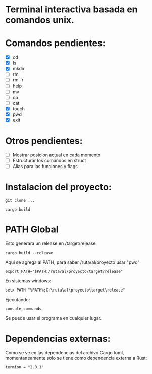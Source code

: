 # Terminal interactiva basada en comandos unix.

# Comandos pendientes:
- [x] cd
- [x] ls
- [x] mkdir
- [ ] rm
- [ ] rm -r
- [ ] help
- [ ] mv
- [ ] cp
- [ ] cat
- [x] touch 
- [x] pwd
- [x] exit

# Otros pendientes:
- [ ] Mostrar posicion actual en cada momento
- [ ] Estructurar los comandos en struct
- [ ] Alias para las funciones y flags

# Instalacion del proyecto:

    git clone ...
    
    cargo build
    
# PATH Global

Esto generara un release en /target/release

    cargo build --release
    
Aqui se agrega al PATH, para saber /ruta/al/proyecto usar "pwd"

    export PATH="$PATH:/ruta/al/proyecto/target/release"

En sistemas windows:

    setx PATH "%PATH%;C:\ruta\al\proyecto\target\release"

Ejecutando:

    console_commands

Se puede usar el programa en cualquier lugar.
    
# Dependencias externas:

Como se ve en las dependencias del archivo Cargo.toml, momentaneamente solo se tiene como
dependencia externa a Rust:

    termion = "2.0.1"
